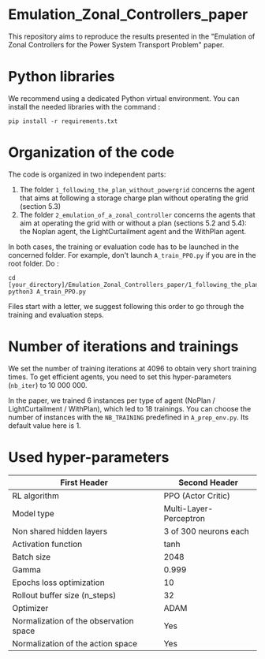 # Emulation_Zonal_Controllers_paper
This repository aims to reproduce the results presented in the "Emulation of Zonal Controllers for the Power System Transport Problem" paper.

# Python libraries
We recommend using a dedicated Python virtual environment. You can install the needed libraries with the command :

`pip install -r requirements.txt`

# Organization of the code

The code is organized in two independent parts:
1. The folder `1_following_the_plan_without_powergrid` concerns the agent that aims at following a storage charge plan without operating the grid (section 5.3)
2. The folder `2_emulation_of_a_zonal_controller` concerns the agents that aim at operating the grid with or without a plan (sections 5.2 and 5.4): the Noplan agent, the LightCurtailment agent and the WithPlan agent.

In both cases, the training or evaluation code has to be launched in the concerned folder. For example, don't launch `A_train_PPO.py` if you are in the root folder. Do :

```
cd [your_directory]/Emulation_Zonal_Controllers_paper/1_following_the_plan_without_powergrid/
python3 A_train_PPO.py
```

Files start with a letter, we suggest following this order to go through the training and evaluation steps. 


# Number of iterations and trainings

We set the number of training iterations at 4096 to obtain very short training times. To get efficient agents, you need to set this hyper-parameters (`nb_iter`) to 10 000 000.

In the paper, we trained 6 instances per type of agent (NoPlan / LightCurtailment / WithPlan), which led to 18 trainings. You can choose the number of instances with the `NB_TRAINING` predefined in `A_prep_env.py`. Its default value here is 1.

# Used hyper-parameters


| First Header  | Second Header |
| ------------- | ------------- |
| RL algorithm  | PPO (Actor Critic)  |
| Model type  | Multi-Layer-Perceptron  |
| Non shared hidden layers  | 3 of 300 neurons each  |
| Activation function  | tanh  |
| Batch size | 2048  |
| Gamma  | 0.999  |
| Epochs loss optimization  | 10  |
| Rollout buffer size (n_steps) | 32 |
| Optimizer  | ADAM  |
| Normalization of the observation space  | Yes  |
| Normalization of the action space  | Yes  |

